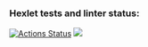 ### Hexlet tests and linter status:
[![Actions Status](https://github.com/KirillSosnyuk/java-project-61/actions/workflows/hexlet-check.yml/badge.svg)](https://github.com/KirillSosnyuk/java-project-61/actions)
<a href="https://codeclimate.com/github/KirillSosnyuk/java-project-61/maintainability"><img src="https://api.codeclimate.com/v1/badges/f7419caf551aed2149f6/maintainability" /></a>
